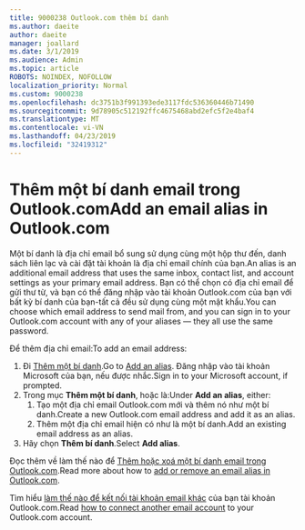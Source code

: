 ```yaml
---
title: 9000238 Outlook.com thêm bí danh
ms.author: daeite
author: daeite
manager: joallard
ms.date: 3/1/2019
ms.audience: Admin
ms.topic: article
ROBOTS: NOINDEX, NOFOLLOW
localization_priority: Normal
ms.custom: 9000238
ms.openlocfilehash: dc3751b3f991393ede3117fdc536360446b71490
ms.sourcegitcommit: 9d78905c512192ffc4675468abd2efc5f2e4baf4
ms.translationtype: MT
ms.contentlocale: vi-VN
ms.lasthandoff: 04/23/2019
ms.locfileid: "32419312"
---
```

# <a name="add-an-email-alias-in-outlookcom"></a><span data-ttu-id="520f3-102">Thêm một bí danh email trong Outlook.com</span><span class="sxs-lookup"><span data-stu-id="520f3-102">Add an email alias in Outlook.com</span></span>

<span data-ttu-id="520f3-103">Một bí danh là địa chỉ email bổ sung sử dụng cùng một hộp thư đến, danh sách liên lạc và cài đặt tài khoản là địa chỉ email chính của bạn.</span><span class="sxs-lookup"><span data-stu-id="520f3-103">An alias is an additional email address that uses the same inbox, contact list, and account settings as your primary email address.</span></span> <span data-ttu-id="520f3-104">Bạn có thể chọn có địa chỉ email để gửi thư từ, và bạn có thể đăng nhập vào tài khoản Outlook.com của bạn với bất kỳ bí danh của bạn-tất cả đều sử dụng cùng một mật khẩu.</span><span class="sxs-lookup"><span data-stu-id="520f3-104">You can choose which email address to send mail from, and you can sign in to your Outlook.com account with any of your aliases — they all use the same password.</span></span>

<span data-ttu-id="520f3-105">Để thêm địa chỉ email:</span><span class="sxs-lookup"><span data-stu-id="520f3-105">To add an email address:</span></span>

1. <span data-ttu-id="520f3-106">Đi [Thêm một bí danh](https://go.microsoft.com/fwlink/p/?linkid=864833).</span><span class="sxs-lookup"><span data-stu-id="520f3-106">Go to [Add an alias](https://go.microsoft.com/fwlink/p/?linkid=864833).</span></span> <span data-ttu-id="520f3-107">Đăng nhập vào tài khoản Microsoft của bạn, nếu được nhắc.</span><span class="sxs-lookup"><span data-stu-id="520f3-107">Sign in to your Microsoft account, if prompted.</span></span>
2. <span data-ttu-id="520f3-108">Trong mục **Thêm một bí danh**, hoặc là:</span><span class="sxs-lookup"><span data-stu-id="520f3-108">Under **Add an alias**, either:</span></span>
    1. <span data-ttu-id="520f3-109">Tạo một địa chỉ email Outlook.com mới và thêm nó như một bí danh.</span><span class="sxs-lookup"><span data-stu-id="520f3-109">Create a new Outlook.com email address and add it as an alias.</span></span>
    2. <span data-ttu-id="520f3-110">Thêm một địa chỉ email hiện có như là một bí danh.</span><span class="sxs-lookup"><span data-stu-id="520f3-110">Add an existing email address as an alias.</span></span>
3. <span data-ttu-id="520f3-111">Hãy chọn **Thêm bí danh**.</span><span class="sxs-lookup"><span data-stu-id="520f3-111">Select **Add alias**.</span></span>

<span data-ttu-id="520f3-112">Đọc thêm về làm thế nào để [Thêm hoặc xoá một bí danh email trong Outlook.com](https://support.office.com/article/459b1989-356d-40fa-a689-8f285b13f1f2).</span><span class="sxs-lookup"><span data-stu-id="520f3-112">Read more about how to [add or remove an email alias in Outlook.com](https://support.office.com/article/459b1989-356d-40fa-a689-8f285b13f1f2).</span></span>  

<span data-ttu-id="520f3-113">Tìm hiểu [làm thế nào để kết nối tài khoản email khác](https://support.office.com/article/c5224df4-5885-4e79-91ba-523aa743f0ba) của bạn tài khoản Outlook.com.</span><span class="sxs-lookup"><span data-stu-id="520f3-113">Read [how to connect another email account](https://support.office.com/article/c5224df4-5885-4e79-91ba-523aa743f0ba) to your Outlook.com account.</span></span>